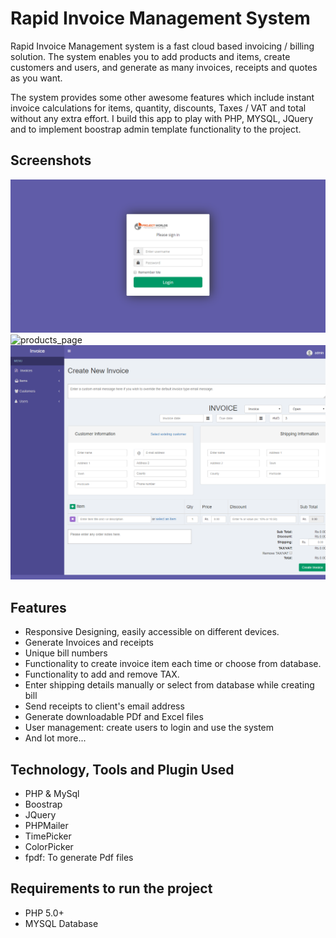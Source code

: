 # Rapid Invoice Management System

Rapid Invoice Management system is a fast cloud based invoicing / billing solution. The system enables you to add products and items, create customers and users, and generate as many invoices, receipts and quotes as you want.

The system provides some other awesome features which include instant invoice calculations for items, quantity, discounts, Taxes / VAT and total without any extra effort. I build this app to play with PHP, MYSQL, JQuery and to implement boostrap admin template functionality to the project.


<h2>Screenshots</h2>

<img src="screenshots/login.png" alt="login_page"/>
<img src="screenshots/products.png" alt="products_page"/>
<img src="screenshots/create_invoice.png" alt="Create Invoice"/>


<h2>Features</h2>

<ul>
<li>Responsive Designing, easily accessible on different devices.</li>
<li>Generate Invoices and receipts</li>
<li>Unique bill numbers</li>
<li>Functionality to create invoice item each time or choose from database.</li>
<li>Functionality to add and remove TAX.</li>
<li>	Enter shipping details manually or select from database while creating bill</li>
<li>	Send receipts to client's email address</li>
<li>	Generate downloadable PDf and Excel files</li>
<li>	User management: create users to login and use the system</li>
<li> And lot more...</li>
</ul>


<h2>Technology, Tools and Plugin Used</h2>

<ul>
<li>PHP & MySql</li>
<li>Boostrap</li>
<li>JQuery</li>
<li>PHPMailer</li>
<li>TimePicker</li>
<li>ColorPicker</li>
<li>fpdf: To generate Pdf files</li>
</ul>

<h2>Requirements to run the project</h2>
<ul>
<li>PHP 5.0+</li>
<li>MYSQL Database</li>
</ul>






